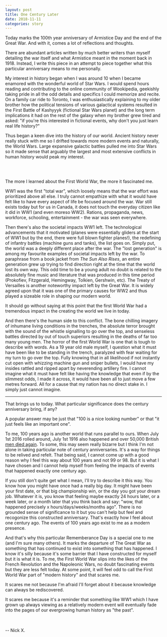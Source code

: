 ```yaml
---
layout: post
title: One Century Later
date: 2018-11-11
categories: story
---
```


Today marks the 100th year anniversary of Armistice Day and the end of the Great War. And with it, comes a lot of reflections and thoughts.

There are abundant articles written by much better writers than myself detailing the war itself and what Armistice meant in the moment back in 1918. Instead, I write this piece in an attempt to piece together what this particular anniversary means to me personally.

My interest in history began when I was around 10 when I became enamored with the wonderful world of Star Wars. I would spend hours reading and contributing to the online community of Wookipedia, geekishly taking pride in all the odd details and specifics I could memorize and recite. On a family car ride to Toronto, I was enthusiastically explaining to my older brother how the political tensions of various galactical systems resulted in the First Battle of Kashyyyk (fictional Star Wars planet) and the long term implications it had on the rest of the galaxy when my brother grew tired and asked: "if you're this interested in fictional events, why don't you just learn real life history?"

Thus began a keen dive into the history of our world. Ancient history never really stuck with me so I drifted towards more modern events and naturally, the World Wars. Large expansive galactic battles pulled me into Star Wars so it made sense that arguably the largest and most extensive conflicts in human history would peak my interest.

<br><br>

The more I learned about the First World War, the more it fascinated me.

WW1 was the first "total war", which loosely means that the war effort was prioritized above all else. I truly cannot empathize with what it would have felt like to have every aspect of life be focused around the war. War still exists today but for us in Canada, it does not touch the everyday citizen like it did in WW1 (and even moreso WW2). Rations, propaganda, news, workforce, schooling, entertainment - the war was seen everywhere.

Then there's also the societal impacts WW1 left. The technological advancements that it motivated (planes were essentially gliders at the start of WW1 but by the end, there were full blown fighter planes!), the redefining of infantry battles (machine guns and tanks), the list goes on. Simply put, the world was a deeply different place after the war. The "lost generation" is among my favourite examples of societal impacts left by the war. To paraphrase from a book jacket from *The Sun Also Rises*, an entire generation grew up trying to find direction right at the time that the world lost its own way. This odd time to be a young adult no doubt is related to the absolutely fine music and literature that was produced in this time period (Prokofiev, Fitzgerald, Hemingway, Tolkien, Gershwin, etc). The Treaty of Versailles is another noteworthy impact left by the Great War. It is widely agreed upon that it was one of the primary causes for WW2 and thus played a sizeable role in shaping our modern world.

It should go without saying at this point that the first World War had a tremendous impact in the creating the world we live in today.

And then there's the human side to this conflict. The bone chilling imagery of inhumane living conditions in the trenches, the absolute terror brought with the sound of the whistle signalling to go over the top, and senseless battles directed by out of touch superiors resulting in the deaths of far too many young men. The horror of the first World War is one that is tough to describe with words. As a 19 year old male myself, I question what it must have been like to be standing in the trench, paralyzed with fear waiting for my turn to go over the top. Fully knowing that in all likelihood if not instantly cut open with whizzing machine gun and sniper bullets, I would have my insides rattled and ripped apart by neverending artillery fire. I cannot imagine what it must have felt like having the knowledge that even if by the slimmest odds, I made it across, it would have been all to just move a few metres forward. All for a cause that my nation has no direct stake in. I simply just cannot imagine.

---

That brings us to today. What particular significance does the century anniversary bring, if any?

A popular answer may be just that "100 is a nice looking number" or that "it just feels like an important one".

To me, 100 years ago is another world that runs parallel to ours. When July 1st 2016 rolled around, July 1st 1916 also happened and over 50,000 British [men died again](https://en.wikipedia.org/wiki/First_day_on_the_Somme). To some, this may seem really bizarre but I think I'm not alone in taking particular note of century anniversaries. It's a way for things to be relived and refelt. That being said, I cannot come up with a good reason why I feel this way about 100 years and not 99 or 98. But it is what I have chosen and I cannot help myself from feeling the impacts of events that happened exactly one century ago.

If you still don't quite get what I mean, I'll try to describe it this way. You know how you might have once had a really big day. It might have been your first date, or that big championship win, or the day you got your dream job. Whatever it is, you know that feeling maybe exactly 24 hours later, or a week later, or a month later that you think back and say: "wow, that happened precisely x hours/days/weeks/months ago". There is no grounded sense of significance to it but you can't help but feel and recogonize this constructed anniversary. That's exactly how I feel about one century ago. The events of 100 years ago exist to me as a modern presence.

And that's why this particular Rememberance Day is a special one to me (and I'm sure many others). It marks the departure of The Great War as something that has continued to exist into something that has happened. I know it's silly because it's some barrier that I have constructed for myself but it is what it is. To me, the First World War slips into the likes of the French Revolution and the Napoleonic Wars, no doubt fascinating events but they are less felt today. At some point, it will feel odd to call the First World War part of "modern history" and that scares me.

It scares me not because I'm afraid I'll forget about it because knowledge can always be rediscovered.

It scares me because it's a reminder that something like WW1 which I have grown up always viewing as a relatively modern event will eventually fade into the pages of our evergrowing human history as "the past".

<br><br>
-- Nick X.